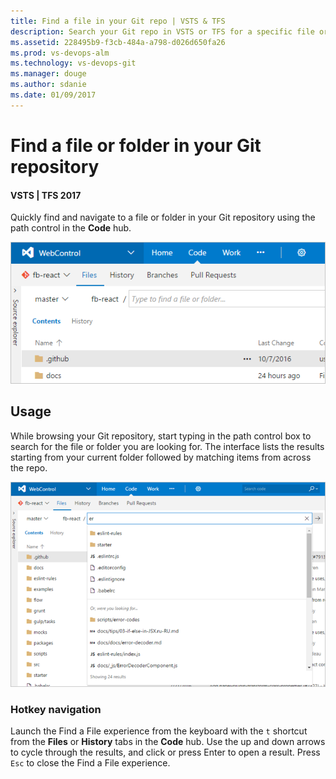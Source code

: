 ```yaml
---
title: Find a file in your Git repo | VSTS & TFS
description: Search your Git repo in VSTS or TFS for a specific file or folder
ms.assetid: 228495b9-f3cb-484a-a798-d026d650fa26
ms.prod: vs-devops-alm
ms.technology: vs-devops-git 
ms.manager: douge
ms.author: sdanie
ms.date: 01/09/2017
---
```


# Find a file or folder in your Git repository
#### VSTS | TFS 2017

Quickly find and navigate to a file or folder in your Git repository using the path control in the **Code** hub. 

![Path Control in Code Hub](_img/find-a-File/FindaFile.png)

## Usage

While browsing your Git repository, start typing in the path control box to search for the file or folder you are looking for. The interface lists the results starting from your current folder followed by matching items from across the repo. 

![SearchResultsExperience](_img/find-a-File/FindaFileResults.png)

### Hotkey navigation

Launch the Find a File experience from the keyboard with the `t` shortcut from the **Files** or **History** tabs in the **Code** hub. Use the up and down arrows to cycle through the results, and click or press Enter to open a result. Press `Esc` to close the Find a File experience.
